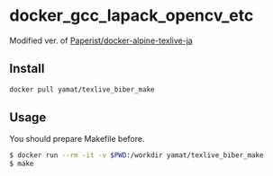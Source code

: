 # docker_gcc_lapack_opencv_etc

Modified ver. of [Paperist/docker-alpine-texlive-ja](https://hub.docker.com/r/paperist/alpine-texlive-ja)

## Install

```bash
docker pull yamat/texlive_biber_make
```

## Usage

You should prepare Makefile before.

```bash
$ docker run --rm -it -v $PWD:/workdir yamat/texlive_biber_make
$ make
```


